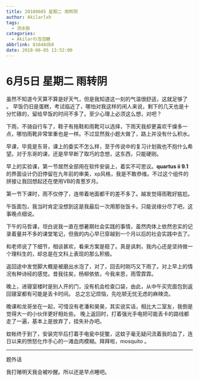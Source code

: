 ```yaml
---
title: 20180605 星期二 雨转阴
author: Akilarlxh
tags:
  - 流水账
categories:
  - Akilarの泡泡糖
abbrlink: 81648db0
date: 2018-06-05 13:52:00
---
```

  # 6月5日 星期二 雨转阴
  
虽然不知道今天算不算是好天气，但是我知道这一刻的气温很舒适，这就足够了
。
早饭仍旧是蛋糕，考试临近了，哪怕对我这样的闲人来说，剩下的几天也是十分忙碌的，留给早饭的时间不多了。至少心理上必须这么想，对吧？

下雨，不骑自行车了，鞋子有拖鞋和雨靴可以选择，下雨天我却更喜欢干燥多一点，哪怕雨靴非常笨重也是一样。不过显然我小题大做了，路上并没有什么积水。

早课，毕竟是东哥，课上的委实不怎么样，至于传说中的复习计划我也不抱什么希望。对于东哥的课，还是早早断了取巧的念想，这东西，只能硬刚。

早上的实验课，第一节居然全部用在软件安装上，着实不可思议。**quartus ii 9.1**的界面设计仍旧停留在九年前的审美，xp风格，我是不敢恭维。不过这个组件的拼接让我回想起还在使用VB的青葱岁月。

第一节下课时，雨不仅停了，连带着地面都干的差不多了。越发觉得雨靴好尴尬。

午饭面包，我当时肯定没想到这是我最后一次用那张饭卡。只能说缘分尽了吧，这事晚点细说。

下午的马哲课，坦白说我一直在想暑期社会实践的事情，虽然肉体上依然忠实的记录着量并不多的课堂笔记，但我的内心早已穿越到一个月以后的社会实践中去了。

和老师说了下细节，相谈甚欢，看来方案是稳了。真是讽刺，我内心还是坚持做一个理科生的，却总是在文科上表现的那么积极。

返回途中发觉脚大概是被磨出水泡了，对了，回去时刚巧又下雨了。对上早上的情况有种诗经的感觉。昔我往矣，杨柳依依，今我来思，雨雪霏霏。

晚上，进寝室楼时是别人开的门，没有机会检查口袋，由此，从中午买完面包到返回寝室都有可能是丢卡时间。
总之忘记烦恼，先吃顿无忧无虑的麻辣烫。

晚课和龙哥坐在一起，可惜没有老潘和昊昊，其实说实话，相比大二室友，我倒是觉得大一的小伙伴更好相处些。
晚上返回时，打着强光手电把可能丢卡的路线都走了一遍，基本上是放弃了，挂失补办吧。

蚊帐终于到了，安装完毕后打着手电瓮中捉鳖，这蚊子毫无疑问流着我的血了，连日以来的愤怒化作手心的一滩血肉模糊。拜拜啦，mosquito 。

---

题外话

我打赌明天我会被吵醒。所以还是早点睡吧。